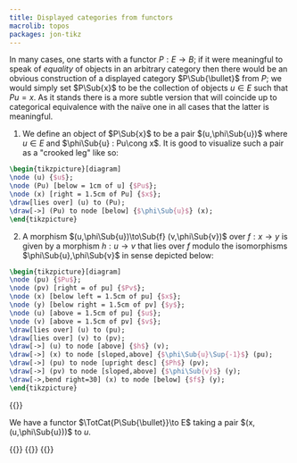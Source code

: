 ```yaml
---
title: Displayed categories from functors
macrolib: topos
packages: jon-tikz
---
```


In many cases, one starts with a functor $P:E\to B$; if it were meaningful to
speak of *equality* of objects in an arbitrary category then there would be an
obvious construction of a displayed category $P\Sub{\bullet}$ from $P$; we would
simply set $P\Sub{x}$ to be the collection of objects $u\in E$ such that $Pu=x$. As
it stands there is a more subtle version that will coincide up to categorical
equivalence with the naïve one in all cases that the latter is meaningful.

1. We define an object of $P\Sub{x}$ to be a pair $(u,\phi\Sub{u})$ where $u\in E$ and
   $\phi\Sub{u} : Pu\cong x$. It is good to visualize such a pair as a "crooked
   leg" like so:
```latex
\begin{tikzpicture}[diagram]
\node (u) {$u$};
\node (Pu) [below = 1cm of u] {$Pu$};
\node (x) [right = 1.5cm of Pu] {$x$};
\draw[lies over] (u) to (Pu);
\draw[->] (Pu) to node [below] {$\phi\Sub{u}$} (x);
\end{tikzpicture}
```

2. A morphism $(u,\phi\Sub{u})\to\Sub{f} (v,\phi\Sub{v})$ over $f : x \to y$ is given by
   a morphism $h : u\to v$ that lies over $f$ modulo the isomorphisms
   $\phi\Sub{u},\phi\Sub{v}$ in sense depicted below:
````latex
\begin{tikzpicture}[diagram]
\node (pu) {$Pu$};
\node (pv) [right = of pu] {$Pv$};
\node (x) [below left = 1.5cm of pu] {$x$};
\node (y) [below right = 1.5cm of pv] {$y$};
\node (u) [above = 1.5cm of pu] {$u$};
\node (v) [above = 1.5cm of pv] {$v$};
\draw[lies over] (u) to (pu);
\draw[lies over] (v) to (pv);
\draw[->] (u) to node [above] {$h$} (v);
\draw[->] (x) to node [sloped,above] {$\phi\Sub{u}\Sup{-1}$} (pu);
\draw[->] (pu) to node [upright desc] {$Ph$} (pv);
\draw[->] (pv) to node [sloped,above] {$\phi\Sub{v}$} (y);
\draw[->,bend right=30] (x) to node [below] {$f$} (y);
\end{tikzpicture}
````

{{<child frct-001U>}}

We have a functor $\TotCat{P\Sub{\bullet}}\to E$ taking a pair $(x,(u,\phi\Sub{u}))$ to $u$.

{{<child frct-001V>}}
{{<child frct-001W>}}
{{<child frct-000C>}}
